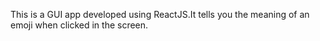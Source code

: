 This is a GUI app developed using ReactJS.It tells you the meaning of an emoji when clicked in the screen.

